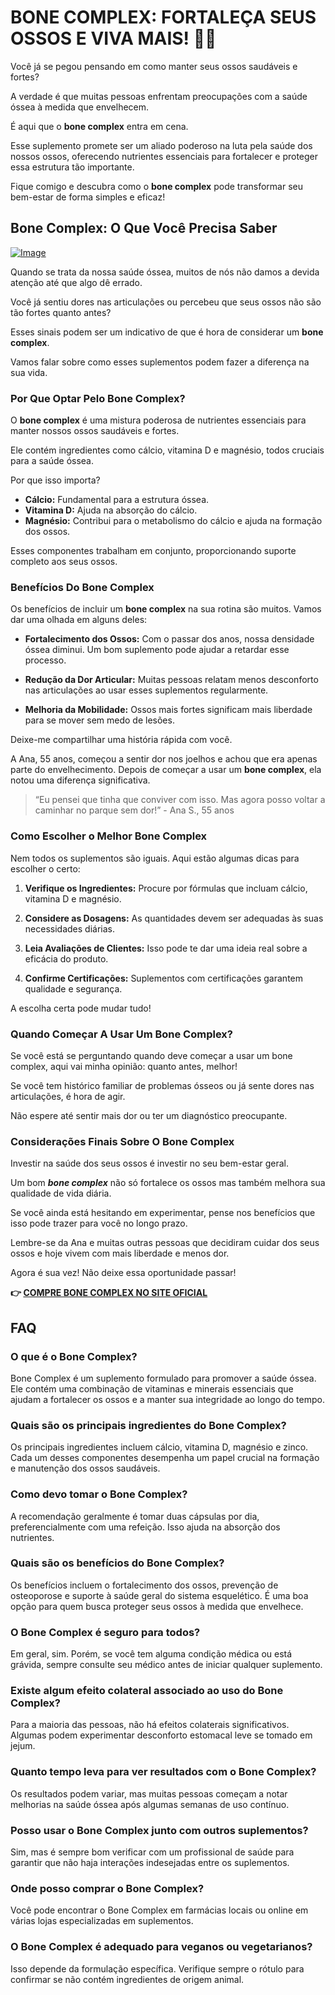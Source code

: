 # BONE COMPLEX: FORTALEÇA SEUS OSSOS E VIVA MAIS! 💪✨

Você já se pegou pensando em como manter seus ossos saudáveis e fortes?

A verdade é que muitas pessoas enfrentam preocupações com a saúde óssea à medida que envelhecem. 

É aqui que o **bone complex** entra em cena. 

Esse suplemento promete ser um aliado poderoso na luta pela saúde dos nossos ossos, oferecendo nutrientes essenciais para fortalecer e proteger essa estrutura tão importante.

Fique comigo e descubra como o **bone complex** pode transformar seu bem-estar de forma simples e eficaz!

## Bone Complex: O Que Você Precisa Saber

[![Image](https://www2.sellhealth.com/244/primegenixbonecomplex_5_1.jpg)](https://gchaffi.com/eD8bttE4)

Quando se trata da nossa saúde óssea, muitos de nós não damos a devida atenção até que algo dê errado. 

Você já sentiu dores nas articulações ou percebeu que seus ossos não são tão fortes quanto antes? 

Esses sinais podem ser um indicativo de que é hora de considerar um **bone complex**.

Vamos falar sobre como esses suplementos podem fazer a diferença na sua vida.

### Por Que Optar Pelo Bone Complex?

O **bone complex** é uma mistura poderosa de nutrientes essenciais para manter nossos ossos saudáveis e fortes. 

Ele contém ingredientes como cálcio, vitamina D e magnésio, todos cruciais para a saúde óssea.

Por que isso importa?

- **Cálcio:** Fundamental para a estrutura óssea.
- **Vitamina D:** Ajuda na absorção do cálcio.
- **Magnésio:** Contribui para o metabolismo do cálcio e ajuda na formação dos ossos.

Esses componentes trabalham em conjunto, proporcionando suporte completo aos seus ossos. 

### Benefícios Do Bone Complex

Os benefícios de incluir um **bone complex** na sua rotina são muitos. Vamos dar uma olhada em alguns deles:

- **Fortalecimento dos Ossos:** Com o passar dos anos, nossa densidade óssea diminui. Um bom suplemento pode ajudar a retardar esse processo.
  
- **Redução da Dor Articular:** Muitas pessoas relatam menos desconforto nas articulações ao usar esses suplementos regularmente.

- **Melhoria da Mobilidade:** Ossos mais fortes significam mais liberdade para se mover sem medo de lesões.

Deixe-me compartilhar uma história rápida com você.

A Ana, 55 anos, começou a sentir dor nos joelhos e achou que era apenas parte do envelhecimento. Depois de começar a usar um **bone complex**, ela notou uma diferença significativa.

> “Eu pensei que tinha que conviver com isso. Mas agora posso voltar a caminhar no parque sem dor!” - Ana S., 55 anos

### Como Escolher o Melhor Bone Complex

Nem todos os suplementos são iguais. Aqui estão algumas dicas para escolher o certo:

1. **Verifique os Ingredientes:** Procure por fórmulas que incluam cálcio, vitamina D e magnésio.
  
2. **Considere as Dosagens:** As quantidades devem ser adequadas às suas necessidades diárias.

3. **Leia Avaliações de Clientes:** Isso pode te dar uma ideia real sobre a eficácia do produto.

4. **Confirme Certificações:** Suplementos com certificações garantem qualidade e segurança.

A escolha certa pode mudar tudo!

### Quando Começar A Usar Um Bone Complex?

Se você está se perguntando quando deve começar a usar um bone complex, aqui vai minha opinião: quanto antes, melhor!

Se você tem histórico familiar de problemas ósseos ou já sente dores nas articulações, é hora de agir.

Não espere até sentir mais dor ou ter um diagnóstico preocupante.

### Considerações Finais Sobre O Bone Complex

Investir na saúde dos seus ossos é investir no seu bem-estar geral. 

Um bom ***bone complex*** não só fortalece os ossos mas também melhora sua qualidade de vida diária.

Se você ainda está hesitando em experimentar, pense nos benefícios que isso pode trazer para você no longo prazo.

Lembre-se da Ana e muitas outras pessoas que decidiram cuidar dos seus ossos e hoje vivem com mais liberdade e menos dor.

Agora é sua vez! Não deixe essa oportunidade passar!



**👉 [COMPRE BONE COMPLEX NO SITE OFICIAL](https://gchaffi.com/eD8bttE4)**

## FAQ

### O que é o Bone Complex?
Bone Complex é um suplemento formulado para promover a saúde óssea. Ele contém uma combinação de vitaminas e minerais essenciais que ajudam a fortalecer os ossos e a manter sua integridade ao longo do tempo.

### Quais são os principais ingredientes do Bone Complex?
Os principais ingredientes incluem cálcio, vitamina D, magnésio e zinco. Cada um desses componentes desempenha um papel crucial na formação e manutenção dos ossos saudáveis.

### Como devo tomar o Bone Complex?
A recomendação geralmente é tomar duas cápsulas por dia, preferencialmente com uma refeição. Isso ajuda na absorção dos nutrientes.

### Quais são os benefícios do Bone Complex?
Os benefícios incluem o fortalecimento dos ossos, prevenção de osteoporose e suporte à saúde geral do sistema esquelético. É uma boa opção para quem busca proteger seus ossos à medida que envelhece.

### O Bone Complex é seguro para todos?
Em geral, sim. Porém, se você tem alguma condição médica ou está grávida, sempre consulte seu médico antes de iniciar qualquer suplemento.

### Existe algum efeito colateral associado ao uso do Bone Complex?
Para a maioria das pessoas, não há efeitos colaterais significativos. Algumas podem experimentar desconforto estomacal leve se tomado em jejum. 

### Quanto tempo leva para ver resultados com o Bone Complex?
Os resultados podem variar, mas muitas pessoas começam a notar melhorias na saúde óssea após algumas semanas de uso contínuo.

### Posso usar o Bone Complex junto com outros suplementos?
Sim, mas é sempre bom verificar com um profissional de saúde para garantir que não haja interações indesejadas entre os suplementos.

### Onde posso comprar o Bone Complex?
Você pode encontrar o Bone Complex em farmácias locais ou online em várias lojas especializadas em suplementos.

### O Bone Complex é adequado para veganos ou vegetarianos?
Isso depende da formulação específica. Verifique sempre o rótulo para confirmar se não contém ingredientes de origem animal.